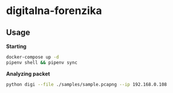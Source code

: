 # digitalna-forenzika

## Usage

**Starting**
```bash
docker-compose up -d
pipenv shell && pipenv sync
```

**Analyzing packet**
```bash
python digi --file ./samples/sample.pcapng --ip 192.168.0.108
```
